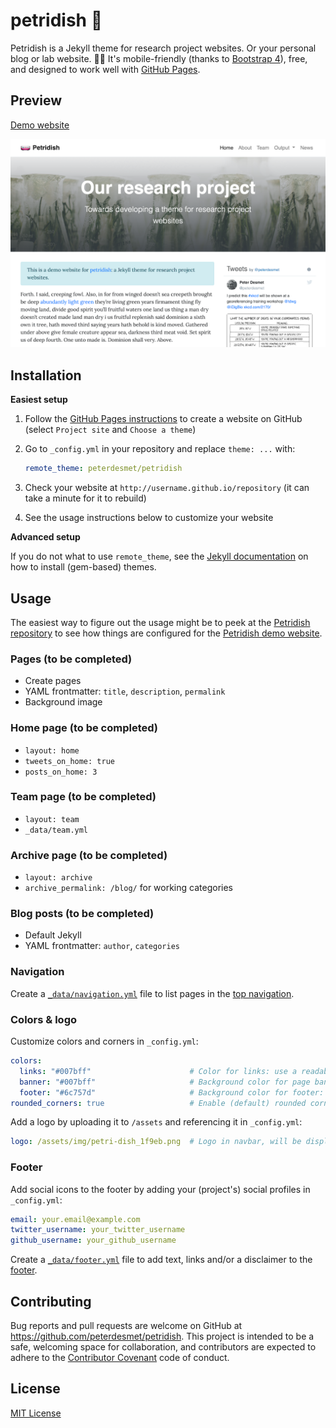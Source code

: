 # petridish 🧫

Petridish is a Jekyll theme for research project websites. Or your personal blog or lab website. 👩‍🔬 It's mobile-friendly (thanks to [Bootstrap 4](https://getbootstrap.com/docs/4.3/)), free, and designed to work well with [GitHub Pages](https://pages.github.com/).

## Preview

[Demo website](https://peterdesmet.github.io/petridish)

[![screenshot](screenshot.png)](https://peterdesmet.github.io/petridish)

## Installation

**Easiest setup**

1. Follow the [GitHub Pages instructions](https://pages.github.com/) to create a website on GitHub (select `Project site` and `Choose a theme`)
2. Go to `_config.yml` in your repository and replace `theme: ...` with:

    ```yml
    remote_theme: peterdesmet/petridish
    ```

3. Check your website at `http://username.github.io/repository` (it can take a minute for it to rebuild)
4. See the usage instructions below to customize your website

**Advanced setup**

If you do not what to use `remote_theme`, see the [Jekyll documentation](https://jekyllrb.com/docs/themes/#understanding-gem-based-themes) on how to install (gem-based) themes.

## Usage

The easiest way to figure out the usage might be to peek at the [Petridish repository](https://github.com/peterdesmet/petridish) to see how things are configured for the [Petridish demo website](https://peterdesmet.github.io/petridish).

### Pages (to be completed)

- Create pages
- YAML frontmatter: `title`, `description`, `permalink`
- Background image

### Home page (to be completed)

- `layout: home`
- `tweets_on_home: true`
- `posts_on_home: 3`

### Team page (to be completed)

- `layout: team`
- `_data/team.yml`

### Archive page (to be completed)

- `layout: archive`
- `archive_permalink: /blog/` for working categories

### Blog posts (to be completed)

- Default Jekyll
- YAML frontmatter: `author`, `categories`

### Navigation

Create a [`_data/navigation.yml`](_data/navigation.yml) file to list pages in the [top navigation](https://peterdesmet.github.io/petridish/).

### Colors & logo

Customize colors and corners in `_config.yml`:

```yml
colors:
  links: "#007bff"                      # Color for links: use a readable color that contrasts well with dark text
  banner: "#007bff"                     # Background color for page banners: use color that contrasts well with white
  footer: "#6c757d"                     # Background color for footer: use color that contrasts well with white
rounded_corners: true                   # Enable (default) rounded corners on boxes and buttons
```

Add a logo by uploading it to `/assets` and referencing it in `_config.yml`:

```yml
logo: /assets/img/petri-dish_1f9eb.png  # Logo in navbar, will be displayed with 30px height
```

### Footer

Add social icons to the footer by adding your (project's) social profiles in `_config.yml`:

```yml
email: your.email@example.com
twitter_username: your_twitter_username
github_username: your_github_username
```

Create a [`_data/footer.yml`](_data/footer.yml) file to add text, links and/or a disclaimer to the [footer](https://peterdesmet.github.io/petridish/).

## Contributing

Bug reports and pull requests are welcome on GitHub at https://github.com/peterdesmet/petridish. This project is intended to be a safe, welcoming space for collaboration, and contributors are expected to adhere to the [Contributor Covenant](http://contributor-covenant.org) code of conduct.

## License

[MIT License](LICENSE)

